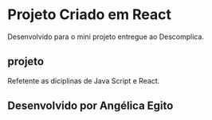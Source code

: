 # Projeto Criado em React

Desenvolvido para o mini projeto entregue ao Descomplica.

## projeto 

Refetente as diciplinas de Java Script e React.

## Desenvolvido por Angélica Egito